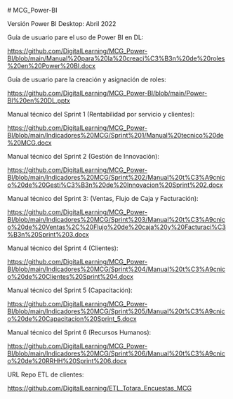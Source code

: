 ﻿﻿# MCG_Power-BI
  
  Versión Power BI Desktop: Abril 2022

Guía de usuario pare el uso de Power BI en DL:

https://github.com/DigitalLearning/MCG_Power-BI/blob/main/Manual%20para%20la%20creaci%C3%B3n%20de%20roles%20en%20Power%20BI.docx

Guía de usuario pare la creación y asignación de roles:

https://github.com/DigitalLearning/MCG_Power-BI/blob/main/Power-BI%20en%20DL.pptx

Manual técnico del Sprint 1 (Rentabilidad por servicio y clientes):

https://github.com/DigitalLearning/MCG_Power-BI/blob/main/Indicadores%20MCG/Sprint%201/Manual%20tecnico%20de%20MCG.docx


Manual técnico del Sprint 2 (Gestión de Innovación):

https://github.com/DigitalLearning/MCG_Power-BI/blob/main/Indicadores%20MCG/Sprint%202/Manual%20t%C3%A9cnico%20de%20Gesti%C3%B3n%20de%20Innovacion%20Sprint%202.docx

Manual técnico del Sprint 3: (Ventas, Flujo de Caja y Facturación):

https://github.com/DigitalLearning/MCG_Power-BI/blob/main/Indicadores%20MCG/Sprint%203/Manual%20t%C3%A9cnico%20de%20Ventas%2C%20Flujo%20de%20caja%20y%20Facturaci%C3%B3n%20Sprint%203.docx

Manual técnico del Sprint 4 (Clientes):

https://github.com/DigitalLearning/MCG_Power-BI/blob/main/Indicadores%20MCG/Sprint%204/Manual%20t%C3%A9cnico%20de%20Clientes%20Sprint%204.docx

Manual técnico del Sprint 5 (Capacitación):

https://github.com/DigitalLearning/MCG_Power-BI/blob/main/Indicadores%20MCG/Sprint%205/Manual%20t%C3%A9cnico%20de%20Capacitacion%20Sprint_5.docx

Manual técnico del Sprint 6 (Recursos Humanos):

https://github.com/DigitalLearning/MCG_Power-BI/blob/main/Indicadores%20MCG/Sprint%206/Manual%20t%C3%A9cnico%20de%20RRHH%20Sprint%206.docx

URL Repo ETL de clientes:

https://github.com/DigitalLearning/ETL_Totara_Encuestas_MCG


